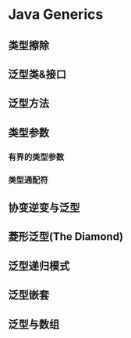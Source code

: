 # Java Generics

## 类型擦除

## 泛型类&接口

## 泛型方法

## 类型参数

### 有界的类型参数

### 类型通配符

## 协变逆变与泛型

## 菱形泛型(The Diamond)

## 泛型递归模式

## 泛型嵌套

## 泛型与数组

